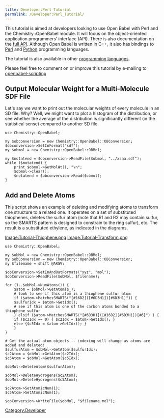 ```yaml
---
title: Developer:Perl Tutorial
permalink: /Developer:Perl_Tutorial/
---
```


This tutorial is aimed at developers looking to use Open Babel with Perl and the Chemistry::OpenBabel module. It will focus on the object-oriented application programmers' interface (API). There is also documentation on the [full API](http://openbabel.sourceforge.net/api/). Although Open Babel is written in C++, it also has bindings to [Perl](/Perl "wikilink") and [Python](/Python "wikilink") programming languages.

The tutorial is also available in other [programming languages](/Developer:Tutorial "wikilink").

Please feel free to comment on or improve this tutorial by e-mailing to [openbabel-scripting](mailto:openbabel-scripting@lists.sourceforge.net)

<h2>
Output Molecular Weight for a Multi-Molecule SDF File

</h2>
Let's say we want to print out the molecular weights of every molecule in an SD file. Why? Well, we might want to plot a histogram of the distribution, or see whether the average of the distribution is significantly different (in the statistical sense) compared to another SD file.

    use Chemistry::OpenBabel;

    my $obconversion = new Chemistry::OpenBabel::OBConversion;
    $obconversion->SetInFormat("sdf");
    my $obmol = new Chemistry::OpenBabel::OBMol;

    my $notatend = $obconversion->ReadFile($obmol, "../xsaa.sdf");
    while ($notatend) {
        print $obmol->GetMolWt(), "\n";
        $obmol->Clear();
        $notatend = $obconversion->Read($obmol);
    }

<h2>
Add and Delete Atoms

</h2>
This script shows an example of deleting and modifying atoms to transform one structure to a related one. It operates on a set of substituted thiophenes, deletes the sulfur atom (note that R1 and R2 may contain sulfur, so the SMARTS pattern is designed to constrain to the ring sulfur), etc. The result is a substituted ethylene, as indicated in the diagrams.

[Image:Tutorial-Thiophene.png](/Image:Tutorial-Thiophene.png "wikilink") [Image:Tutorial-Transform.png](/Image:Tutorial-Transform.png "wikilink")

    use Chemistry::OpenBabel;

    my $obMol = new Chemistry::OpenBabel::OBMol;
    my $obConversion = new Chemistry::OpenBabel::OBConversion;
    my $filename = shift @ARGV;

    $obConversion->SetInAndOutFormats("xyz", "mol");
    $obConversion->ReadFile($obMol, $filename);

    for (1..$obMol->NumAtoms()) {
        $atom = $obMol->GetAtom($_);
        # look to see if this atom is a thiophene sulfur atom
        if ($atom->MatchesSMARTS("[#16D2]([#6D3H1])[#6D3H1]")) {
        $sulfurIdx = $atom->GetIdx();
        # see if this atom is one of the carbon atoms bonded to a thiophene sulfur
        } elsif ($atom->MatchesSMARTS("[#6D3H1]([#16D2][#6D3H1])[#6]") ) {
        if ($c2Idx == 0) { $c2Idx = $atom->GetIdx(); }
        else {$c5Idx = $atom->GetIdx(); }
        }
    }

    # Get the actual atom objects -- indexing will change as atoms are added and deleted!
    $sulfurAtom = $obMol->GetAtom($sulfurIdx);
    $c2Atom = $obMol->GetAtom($c2Idx);
    $c5Atom = $obMol->GetAtom($c5Idx);

    $obMol->DeleteAtom($sulfurAtom);

    $obMol->DeleteHydrogens($c2Atom);
    $obMol->DeleteHydrogens($c5Atom);

    $c2Atom->SetAtomicNum(1);
    $c5Atom->SetAtomicNum(1);

    $obConversion->WriteFile($obMol, "$filename.mol");

[Category:Developer](/Category:Developer "wikilink")
